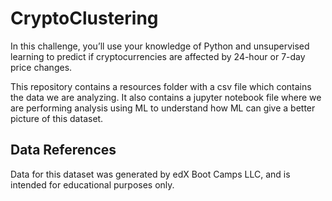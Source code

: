 # CryptoClustering
In this challenge, you’ll use your knowledge of Python and unsupervised learning to predict if cryptocurrencies are affected by 24-hour or 7-day price changes.

This repository contains a resources folder with a csv file which contains the data we are analyzing.
It also contains a jupyter notebook file where we are performing analysis using ML to understand how ML can give a better picture of this dataset.

## Data References
Data for this dataset was generated by edX Boot Camps LLC, and is intended for educational purposes only.